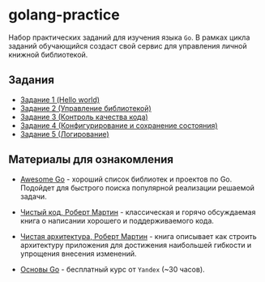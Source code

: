 # golang-practice

Набор практических заданий для изучения языка `Go`.
В рамках цикла заданий обучающийся создаст свой сервис для управления
личной книжной библиотекой.

## Задания

- [Задание 1 (Hello world)](./tasks/1.md)
- [Задание 2 (Управление библиотекой)](./tasks/2.md)
- [Задание 3 (Контроль качества кода)](./tasks/3.md)
- [Задание 4 (Конфигурирование и сохранение состояния)](./tasks/4.md)
- [Задание 5 (Логирование)](./tasks/5.md)

## Материалы для ознакомления

- [Awesome Go][awesome-go] - хороший список
  библиотек и проектов по Go. Подойдет для быстрого поиска популярной реализации
  решаемой задачи.

- [Чистый код, Роберт Мартин][clean-code] - классическая и горячо обсуждаемая книга
  о написании хорошего и поддерживаемого кода.

- [Чистая архитектура, Роберт Мартин][clean-architecture] - книга описывает как строить
  архитектуру приложения для достижения наибольшей гибкости и упрощения внесения
  изменений.

- [Основы Go](https://practicum.yandex.ru/go-basics/) - бесплатный курс от `Yandex`
  (~30 часов).

[awesome-go]: https://github.com/avelino/awesome-go
[clean-architecture]: https://www.chitai-gorod.ru/product/chistyy-kod-sozdanie-analiz-i-refaktoring-2231825
[clean-code]: https://www.chitai-gorod.ru/product/chistaya-arhitektura-iskusstvo-razrabotki-programmnogo-obespecheniya-2640391

